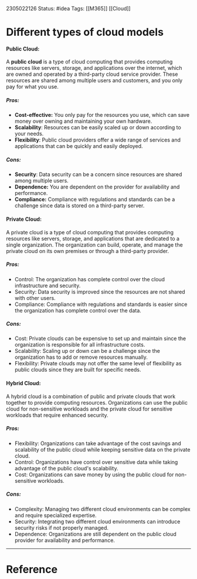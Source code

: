 2305022126
	Status: #idea 
		Tags: [[M365]] [[Cloud]]

# Different types of cloud models



#### Public Cloud: 

A **public cloud** is a type of cloud computing that provides computing resources like servers, storage, and applications over the internet, which are owned and operated by a third-party cloud service provider. These resources are shared among multiple users and customers, and you only pay for what you use.

##### Pros:

-   **Cost-effective:** You only pay for the resources you use, which can save money over owning and maintaining your own hardware.
-   **Scalability**: Resources can be easily scaled up or down according to your needs.
-   **Flexibility**: Public cloud providers offer a wide range of services and applications that can be quickly and easily deployed.

##### Cons:

-   **Security**: Data security can be a concern since resources are shared among multiple users.
-   **Dependence:** You are dependent on the provider for availability and performance.
-   **Compliance:** Compliance with regulations and standards can be a challenge since data is stored on a third-party server.

#### Private Cloud:
A private cloud is a type of cloud computing that provides computing resources like servers, storage, and applications that are dedicated to a single organization. The organization can build, operate, and manage the private cloud on its own premises or through a third-party provider.

##### Pros:

-   Control: The organization has complete control over the cloud infrastructure and security.
-   Security: Data security is improved since the resources are not shared with other users.
-   Compliance: Compliance with regulations and standards is easier since the organization has complete control over the data.

##### Cons:

-   Cost: Private clouds can be expensive to set up and maintain since the organization is responsible for all infrastructure costs.
-   Scalability: Scaling up or down can be a challenge since the organization has to add or remove resources manually.
-   Flexibility: Private clouds may not offer the same level of flexibility as public clouds since they are built for specific needs.

#### Hybrid Cloud: 
A hybrid cloud is a combination of public and private clouds that work together to provide computing resources. Organizations can use the public cloud for non-sensitive workloads and the private cloud for sensitive workloads that require enhanced security.

##### Pros:

-   Flexibility: Organizations can take advantage of the cost savings and scalability of the public cloud while keeping sensitive data on the private cloud.
-   Control: Organizations have control over sensitive data while taking advantage of the public cloud's scalability.
-   Cost: Organizations can save money by using the public cloud for non-sensitive workloads.

##### Cons:

-   Complexity: Managing two different cloud environments can be complex and require specialized expertise.
-   Security: Integrating two different cloud environments can introduce security risks if not properly managed.
-   Dependence: Organizations are still dependent on the public cloud provider for availability and performance.



---
# Reference